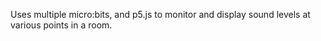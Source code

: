 Uses multiple micro:bits, and p5.js to monitor and display sound levels at various points in a room.
